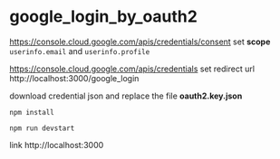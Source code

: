# google_login_by_oauth2

https://console.cloud.google.com/apis/credentials/consent set **scope** `userinfo.email` and `userinfo.profile`

https://console.cloud.google.com/apis/credentials set redirect url http://localhost:3000/google_login

download credential json and replace the file **oauth2.key.json**

```
npm install
```

```
npm run devstart
```

link http://localhost:3000

